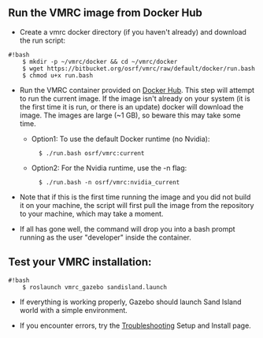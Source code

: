 ## Run the VMRC image from Docker Hub ##

* Create a vmrc docker directory (if you haven't already) and download the run script:

```
#!bash
    $ mkdir -p ~/vmrc/docker && cd ~/vmrc/docker
    $ wget https://bitbucket.org/osrf/vmrc/raw/default/docker/run.bash
    $ chmod u+x run.bash
```

* Run the VMRC container provided on [Docker Hub](https://hub.docker.com/r/osrf/vmrc/tags/).  This step will attempt to run the current image.  If the image isn't already on your system (it is the first time it is run, or there is an update) docker will download the image.  The images are large (~1 GB), so beware this may take some time.

    * Option1: To use the default Docker runtime (no Nvidia):

            $ ./run.bash osrf/vmrc:current

    * Option2: For the Nvidia runtime, use the -n flag:

            $ ./run.bash -n osrf/vmrc:nvidia_current

* Note that if this is the first time running the image and you did not build it on your machine, the script will first pull the image from the repository to your machine, which may take a moment.

* If all has gone well, the command will drop you into a bash prompt running as the user "developer" inside the container. 

## Test your VMRC installation: ##

```
#!bash
    $ roslaunch vmrc_gazebo sandisland.launch
```

* If everything is working properly, Gazebo should launch Sand Island world with a simple environment.

* If you encounter errors, try the [Troubleshooting](https://bitbucket.org/osrf/vmrc/wiki/Troubleshooting) Setup and Install page.